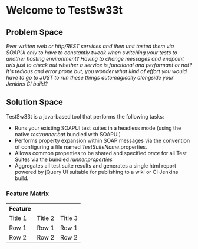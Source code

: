 <link href="http://kevinburke.bitbucket.org/markdowncss/markdown.css" rel="stylesheet"></link>
<link rel="stylesheet" href="./tablestyle.css"/>

# Welcome to TestSw33t

## Problem Space
_Ever written web or http/REST services and then unit tested them via SOAPUI only to have to constantly tweak when switching your tests to another hosting environment?_ _Having to change messages and endpoint urls just to check out whether a service is functional and performant or not?_ _It's tedious and error prone but, you wonder what kind of effort you would have to go to JUST to run these things automagically alongside your Jenkins CI build?_

## Solution Space

TestSw33t is a java-based tool that performs the following tasks:
 
*	Runs your existing SOAPUI test suites in a headless mode (using the native _testrunner.bat_ bundled with SOAPUI)
*	Performs property expansion within SOAP messages via the convention of configuring a file named _TestSuiteName_.properties.
*	Allows common properties to be shared and specified _once_ for all Test Suites via the bundled _runner.properties_
*	Aggregates all test suite results and generates a single html report powered by jQuery UI suitable for publishing to a wiki or CI Jenkins build.

### Feature Matrix

<div class="CSSTableGenerator" >
 <table>
<tr><th>Feature</th></tr>
                    <tr>
                        <td>
                            Title 1
                        </td>
                        <td >
                            Title 2
                        </td>
                        <td>
                            Title 3
                        </td>
                    </tr>
                    <tr>
                        <td >
                            Row 1
                        </td>
                        <td>
                            Row 1
                        </td>
                        <td>
                            Row 1
                        </td>
                    </tr>
                    <tr>
                        <td >
                            Row 2
                        </td>
                        <td>
                            Row 2
                        </td>
                        <td>
                            Row 2
                        </td>
                    </tr>
                </table>
      </div>
            